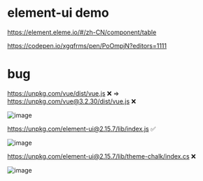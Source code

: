 # element-ui demo


https://element.eleme.io/#/zh-CN/component/table


https://codepen.io/xgqfrms/pen/PoOmpjN?editors=1111


# bug

https://unpkg.com/vue/dist/vue.js ❌ => https://unpkg.com/vue@3.2.30/dist/vue.js ❌

![image](https://user-images.githubusercontent.com/7291672/153375677-d9398ca2-0b4c-4488-abd6-c027417a8af4.png)


https://unpkg.com/element-ui@2.15.7/lib/index.js ✅


![image](https://user-images.githubusercontent.com/7291672/153375858-f78dcd27-1961-4ac2-bf13-0fcc64656327.png)


https://unpkg.com/element-ui@2.15.7/lib/theme-chalk/index.cs ❌

![image](https://user-images.githubusercontent.com/7291672/153376043-a93d1143-91ac-4d3b-a9bd-abfb129b1d47.png)


